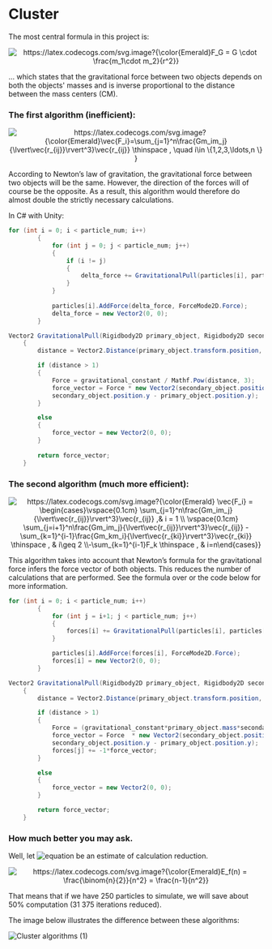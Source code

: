 # Cluster
The most central formula in this project is:
<p align="center">
<img src="https://latex.codecogs.com/svg.image?{\color{Emerald}F_G&space;=&space;G&space;\cdot&space;\frac{m_1\cdot&space;m_2}{r^2}}" title="https://latex.codecogs.com/svg.image?{\color{Emerald}F_G = G \cdot \frac{m_1\cdot m_2}{r^2}}" />
</p>
... which states that the gravitational force between two objects depends on both the objects' masses and is inverse proportional to the distance between the mass centers (CM).

### The first algorithm (inefficient): 
<p align="center">
<img src="https://latex.codecogs.com/svg.image?{\color{Emerald}\vec{F_i}=\sum_{j=1}^n\frac{Gm_im_j}{\lvert\vec{r_{ij}}\rvert^3}\vec{r_{ij}}&space;\thinspace&space;,&space;\quad&space;i\in&space;\{1,2,3,\ldots,n&space;\}&space;}" title="https://latex.codecogs.com/svg.image?{\color{Emerald}\vec{F_i}=\sum_{j=1}^n\frac{Gm_im_j}{\lvert\vec{r_{ij}}\rvert^3}\vec{r_{ij}} \thinspace , \quad i\in \{1,2,3,\ldots,n \} }" />
</p>
According to Newton’s law of gravitation, the gravitational force between two objects will be the same. However, the direction of the forces will of course be the opposite. As a result, this algorithm would therefore do almost double the strictly necessary calculations.


In C# with Unity: 


```C#
for (int i = 0; i < particle_num; i++)
        {
            for (int j = 0; j < particle_num; j++)
            {
                if (i != j)
                {
                    delta_force += GravitationalPull(particles[i], particles[j]);
                }
            }
            
            particles[i].AddForce(delta_force, ForceMode2D.Force);
            delta_force = new Vector2(0, 0);
        }

Vector2 GravitationalPull(Rigidbody2D primary_object, Rigidbody2D secondary_object)
    {
        distance = Vector2.Distance(primary_object.transform.position, secondary_object.transform.position);

        if (distance > 1)
        {
            Force = gravitational_constant / Mathf.Pow(distance, 3);
            force_vector = Force * new Vector2(secondary_object.position.x - primary_object.position.x,
            secondary_object.position.y - primary_object.position.y);
        }

        else
        {
            force_vector = new Vector2(0, 0);
        }
        
        return force_vector;
    }
```

### The second algorithm (much more efficient):

<p align="center">
<img src="https://latex.codecogs.com/svg.image?{\color{Emerald}&space;\vec{F_i}&space;=&space;\begin{cases}\vspace{0.1cm}&space;\sum_{j=1}^n\frac{Gm_im_j}{\lvert\vec{r_{ij}}\rvert^3}\vec{r_{ij}}&space;,&&space;i&space;=&space;1&space;\\&space;\vspace{0.1cm}&space;\sum_{j=i&plus;1}^n\frac{Gm_im_j}{\lvert\vec{r_{ij}}\rvert^3}\vec{r_{ij}}&space;-&space;\sum_{k=1}^{i-1}\frac{Gm_km_i}{\lvert\vec{r_{ki}}\rvert^3}\vec{r_{ki}}&space;\thinspace&space;,&space;&&space;i\geq&space;2&space;\\-\sum_{k=1}^{i-1}F_k&space;\thinspace&space;,&space;&&space;i=n\end{cases}}" title="https://latex.codecogs.com/svg.image?{\color{Emerald} \vec{F_i} = \begin{cases}\vspace{0.1cm} \sum_{j=1}^n\frac{Gm_im_j}{\lvert\vec{r_{ij}}\rvert^3}\vec{r_{ij}} ,& i = 1 \\ \vspace{0.1cm} \sum_{j=i+1}^n\frac{Gm_im_j}{\lvert\vec{r_{ij}}\rvert^3}\vec{r_{ij}} - \sum_{k=1}^{i-1}\frac{Gm_km_i}{\lvert\vec{r_{ki}}\rvert^3}\vec{r_{ki}} \thinspace , & i\geq 2 \\-\sum_{k=1}^{i-1}F_k \thinspace , & i=n\end{cases}}" />
</p>

This algorithm takes into account that Newton’s formula for the gravitational force infers the force vector of both objects. This reduces the number of calculations that are performed. See the formula over or the code below for more information. 

```C#
for (int i = 0; i < particle_num; i++)
        {
            for (int j = i+1; j < particle_num; j++)
            {                  
                forces[i] += GravitationalPull(particles[i], particles[j], j);          
            }

            particles[i].AddForce(forces[i], ForceMode2D.Force);
            forces[i] = new Vector2(0, 0);
        }

Vector2 GravitationalPull(Rigidbody2D primary_object, Rigidbody2D secondary_object,int j)
    {
        distance = Vector2.Distance(primary_object.transform.position, secondary_object.transform.position);

        if (distance > 1)
        {
            Force = (gravitational_constant*primary_object.mass*secondary_object.mass) / Mathf.Pow(distance, 3);
            force_vector = Force  * new Vector2(secondary_object.position.x - primary_object.position.x,
            secondary_object.position.y - primary_object.position.y);
            forces[j] += -1*force_vector;
        }

        else
        {
            force_vector = new Vector2(0, 0);
        }

        return force_vector;
    }
```

### How much better you may ask.

Well, let ![equation](https://latex.codecogs.com/svg.image?{\color{Emerald}E_f(n)}) be an estimate of calculation reduction. 
<p align="center">
<img src="https://latex.codecogs.com/svg.image?{\color{Emerald}E_f(n)&space;=&space;\frac{\binom{n}{2}}{n^2}&space;=&space;\frac{n-1}{n^2}}" title="https://latex.codecogs.com/svg.image?{\color{Emerald}E_f(n) = \frac{\binom{n}{2}}{n^2} = \frac{n-1}{n^2}}" />
</p>
That means that if we have 250 particles to simulate, we will save about 50% computation (31 375 iterations reduced).


The image below illustrates the difference between these algorithms: 

![Cluster algorithms (1)](https://user-images.githubusercontent.com/81691774/173643502-d04ecb5e-cec5-419d-9bf7-0b3536edc1c4.png)
